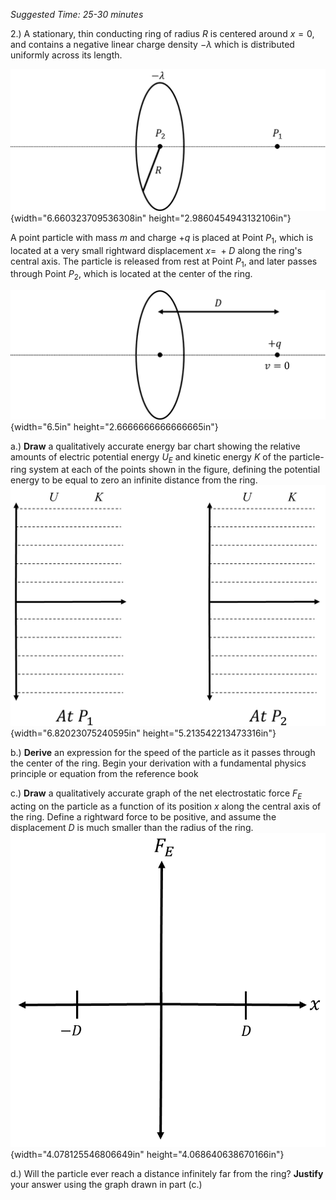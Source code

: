 *Suggested Time: 25-30 minutes*

2.) A stationary, thin conducting ring of radius $R$ is centered around
$x = 0$, and contains a negative linear charge density $- \lambda$ which
is distributed uniformly across its length.

![](media/image2.png){width="6.660323709536308in"
height="2.9860454943132106in"}

A point particle with mass $m$ and charge $+ q$ is placed at Point
$P_{1}$, which is located at a very small rightward displacement
$x = \  + D$ along the ring's central axis. The particle is released
from rest at Point $P_{1}$, and later passes through Point $P_{2}$,
which is located at the center of the ring.

![](media/image1.png){width="6.5in"
height="2.6666666666666665in"}

a.) **Draw** a qualitatively accurate energy bar chart showing the
relative amounts of electric potential energy $U_{E}$ and kinetic energy
$K$ of the particle-ring system at each of the points shown in the
figure, defining the potential energy to be equal to zero an infinite
distance from the ring.\
![](media/image3.png){width="6.82023075240595in"
height="5.213542213473316in"}

b.) **Derive** an expression for the speed of the particle as it passes
through the center of the ring. Begin your derivation with a fundamental
physics principle or equation from the reference book

c.) **Draw** a qualitatively accurate graph of the net electrostatic
force $F_{E}$ acting on the particle as a function of its position $x$
along the central axis of the ring. Define a rightward force to be
positive, and assume the displacement $D$ is much smaller than the
radius of the ring.
![](media/image4.png){width="4.078125546806649in"
height="4.068640638670166in"}

d.) Will the particle ever reach a distance infinitely far from the
ring? **Justify** your answer using the graph drawn in part (c.)
